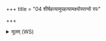 +++
title = "04 शीर्षहत्यामुपहत्यामक्ष्योस्तन्वो रपः"

+++
<details><summary>मूलम् (WS)</summary>

शीर्षहत्यामुपहत्यामक्ष्योस्तन्वो रपः ।  
कुष्ठो नो विश्वतस्पातु दैवं समह वृष्ण्यम् ॥ ४ ॥
</details>